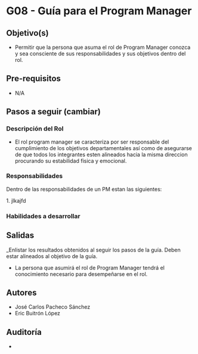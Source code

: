 # G08 - Guía para el Program Manager

## Objetivo(s)

- Permitir que la persona que asuma el rol de Program Manager conozca y sea consciente de sus responsabilidades y sus objetivos dentro del rol.

## Pre-requisitos

- N/A

## Pasos a seguir (cambiar)

### Descripción del Rol

- El rol program manager se caracteriza por ser responsable del cumplimiento de los objetivos departamentales así como de asegurarse de que todos los integrantes esten alineados
hacia la misma direccion procurando su estabilidad fisica y emocional.  

### Responsabilidades

<p>Dentro de las responsabilidades de un PM estan las siguientes:</p>
    1. jlkajfd

### Habilidades a desarrollar

## Salidas

_Enlistar los resultados obtenidos al seguir los pasos de la guía. Deben estar alineados al objetivo de la guía.

- La persona que asumirá el rol de Program Manager tendrá el conocimiento necesario para desempeñarse en el rol.

## Autores

- José Carlos Pacheco Sánchez
- Eric Buitrón López

## Auditoría

- 